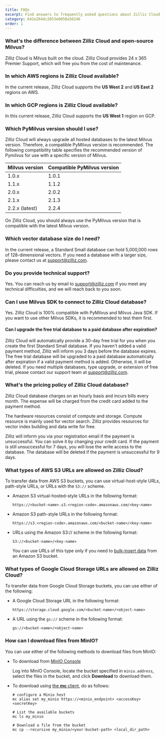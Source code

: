 ```yaml
---
title: FAQs
excerpt: Find answers to frequently asked questions about Zilliz Cloud.
category: 642e264dc2653e0058a56246
order: 1
---
```


### What's the difference between Zilliz Cloud and open-source Milvus?

Zilliz Cloud is Milvus built on the cloud. Zilliz Cloud provides 24 x 365 Premier Support, which will free you from the cost of maintenance.

### In which AWS regions is Zilliz Cloud available?

In the current release, Zilliz Cloud supports the **US West 2** and **US East 2** regions on AWS.

### In which GCP regions is Zilliz Cloud available?

In this current release, Zilliz Cloud supports the **US West 1** region on GCP.

### Which PyMilvus version should I use?

Zilliz Cloud will always upgrade all hosted databases to the latest Milvus version. Therefore, a compatible PyMilvus version is recommended. The following compatibility table specifies the recommended version of Pymilvus for use with a specific version of Milvus.

| Milvus version | Compatible PyMilvus version  |
| ---------------| ---------------------------- |
| 1.0.x          | 1.0.1                        |
| 1.1.x          | 1.1.2                        |
| 2.0.x          | 2.0.2                        |
| 2.1.x          | 2.1.3                        |
| 2.2.x (latest) | 2.2.4                        |

On Zilliz Cloud, you should always use the PyMilvus version that is compatible with the latest Milvus version.

### Which vector database size do I need?

In the current release, a Standard Small database can hold 5,000,000 rows of 128-dimensional vectors. If you need a database with a larger size, please contact us at <a href="mailto:support@zilliz.com">support@zilliz.com</a>.

### Do you provide technical support?

Yes. You can reach us by email to <a href="mailto:support@zilliz.com">support@zilliz.com</a> if you meet any technical difficulties, and we will reach back to you soon.

### Can I use Milvus SDK to connect to Zilliz Cloud database?

Yes. Zilliz Cloud is 100% compatible with PyMilvus and Milvus Java SDK. If you want to use other Milvus SDKs, it is recommended to test them first.

#### Can I upgrade the free trial database to a paid database after expiration?

Zilliz Cloud will automatically provide a 30-day free trial for you when you create the first Standard Small database. If you haven't added a valid payment method, Zilliz will inform you 3 days before the database expires. The free trial database will be upgraded to a paid database automatically after expiration if a valid payment method is added. Otherwise, it will be deleted. If you need multiple databases, type upgrade, or extension of free trial, please contact our support team at <a href="mailto:support@zilliz.com">support@zilliz.com</a>.

### What's the pricing policy of Zilliz Cloud database?

Zilliz Cloud database charges on an hourly basis and incurs bills every month. The expense will be charged from the credit card added to the payment method. 

The hardware resources consist of compute and storage. Compute resource is mainly used for vector search. Zilliz provides resources for vector index building and data write for free.

Zilliz will inform you via your registration email if the payment is unsuccessful. You can solve it by changing your credit card. If the payment is still unsuccessful for 7 days, you will lose the write access to the database. The database will be deleted if the payment is unsuccessful for 9 days.

### What types of AWS S3 URLs are allowed on Zilliz Cloud?

To transfer data from AWS S3 buckets, you can use virtual-host-style URLs, path-style URLs, or URLs with the `S3://` scheme.

- Amazon S3 virtual-hosted-style URLs in the following format:

    ```shell
    https://<bucket-name>.s3.<region-code>.amazonaws.com/<key-name>
    ```

- Amazon S3 path-style URLs in the following format:

    ```shell
    https://s3.<region-code>.amazonaws.com/<bucket-name>/<key-name>
    ```

- URLs using the Amazon S3:// scheme in the following format:

    ```shell
    S3://<bucket-name>/<key-name>
    ```

    You can use URLs of this type only if you need to [bulk-insert data](insert_entities.md#Bulk-insert) from an Amazon S3 bucket.

### What types of Google Cloud Storage URLs are allowed on Zilliz Cloud?

To transfer data from Google Cloud Storage buckets, you can use either of the following:

- A Google Cloud Storage URL in the following format:

    ```shell
    https://storage.cloud.google.com/<bucket-name>/<object-name>
    ```

- A URL using the `gs://` scheme in the following format:

    ```shell
    gs://<bucket-name>/<object-name>
    ```

### How can I download files from MinIO?

You can use either of the following methods to download files from MinIO:

- To download from [MinIO Console](https://min.io/docs/minio/kubernetes/upstream/administration/minio-console.html)

    Log into MinIO Console, locate the bucket specified in `minio.address`, select the files in the bucket, and click **Download** to download them.

- To download using [the **mc** client](https://min.io/docs/minio/linux/reference/minio-mc.html#mc-install), do as follows:

    ```shell
    # configure a Minio host
    mc alias set my_minio https://<minio_endpoint> <accessKey> <secretKey>

    # List the available buckets
    mc ls my_minio

    # Download a file from the bucket
    mc cp --recursive my_minio/<your-bucket-path> <local_dir_path>
    ```
